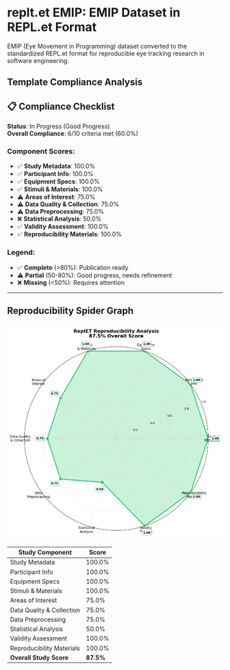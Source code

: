 # replt.et EMIP: EMIP Dataset in REPL.et Format

EMIP (Eye Movement in Programming) dataset converted to the standardized REPL.et format for reproducible eye tracking research in software engineering.

## Template Compliance Analysis

## 📋 Compliance Checklist

**Status**: In Progress (Good Progress)  
**Overall Compliance**: 6/10 criteria met (60.0%)

### Component Scores:
- ✅ **Study Metadata**: 100.0%
- ✅ **Participant Info**: 100.0%
- ✅ **Equipment Specs**: 100.0%
- ✅ **Stimuli & Materials**: 100.0%
- ⚠️ **Areas of Interest**: 75.0%
- ⚠️ **Data Quality & Collection**: 75.0%
- ⚠️ **Data Preprocessing**: 75.0%
- ❌ **Statistical Analysis**: 50.0%
- ✅ **Validity Assessment**: 100.0%
- ✅ **Reproducibility Materials**: 100.0%

### Legend:
- ✅ **Complete** (>80%): Publication ready
- ⚠️ **Partial** (50-80%): Good progress, needs refinement  
- ❌ **Missing** (<50%): Requires attention

---
## Reproducibility Spider Graph

![Reproducibility Spider Graph](outputs/score.png)

| Study Component | Score |
|----------------|-------|
| Study Metadata | 100.0% |
| Participant Info | 100.0% |
| Equipment Specs | 100.0% |
| Stimuli & Materials | 100.0% |
| Areas of Interest | 75.0% |
| Data Quality & Collection | 75.0% |
| Data Preprocessing | 75.0% |
| Statistical Analysis | 50.0% |
| Validity Assessment | 100.0% |
| Reproducibility Materials | 100.0% |
| **Overall Study Score** | **87.5%** |

